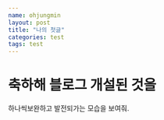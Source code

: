 ```yaml
---
name: ohjungmin
layout: post
title: "나의 첫글"
categories: test
tags: test
---
```


# 축하해 블로그 개설된 것을
하나씩보완하고 발전되가는 모습을 보여줘.